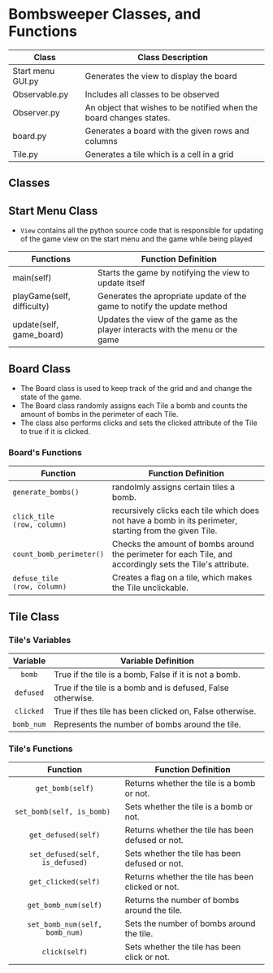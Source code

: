 # Bombsweeper Classes, and Functions 

| Class | Class Description |
|-----------------------|------------------------------------------------------------------------------------------------------------------------------------------------------------------------------------------------------------------------------------------------------------|
| Start menu GUI.py | Generates the view to display the board
| Observable.py |  Includes all classes to be observed 
| Observer.py | An object that wishes to be notified when the board changes states. 
| board.py | Generates a board with the given rows and columns 
| Tile.py | Generates a tile which is a cell in a grid


## Classes 

## Start Menu Class
- `View` contains all the python source code that is responsible for updating of the game view on the start menu and the game while being played


| Functions | Function Definition |
|-----------------------|------------------------------------------------------------------------------------------------------------------------------------------------------------------------------------------------------------------------------------------------------------|
| main(self) | Starts the game by notifying the view to update itself |
|  playGame(self, difficulty)  | Generates the apropriate update of the game to notify the update method |
| update(self, game_board) | Updates the view of the game as the player interacts with the menu or the game |

## Board Class

- The Board class is used to keep track of the grid and and change the state of the game. 
- The Board class randomly assigns each Tile a bomb and counts the amount of bombs in the perimeter of each Tile.
- The class also performs clicks and sets the clicked attribute of the Tile to true if it is clicked.

### Board's Functions 

| Function | Function Definition |
|----------------------------------------------------|-------------------------------------------------------------------------------------------------------------------------------------------------------------------------------------------------------------------------------------------------------|
| `generate_bombs()` | randolmly assigns certain tiles a bomb. |
| `click_tile`<br>`(row, column)` | recursively clicks each tile which does not have a bomb in its perimeter, starting from the given Tile. |
| `count_bomb_perimeter()` | Checks the amount of bombs around the perimeter for each Tile, and accordingly sets the Tile's attribute. 
| `defuse_tile`<br>`(row, column)` | Creates a flag on a tile, which makes the Tile unclickable. |

## Tile Class
### Tile's Variables
| Variable | Variable Definition |
|:---------------------------:|---------------------------------------------------------------------------------------------------------------------------------------------------------------------------------------------------------------------------------------------------------|
| ` bomb ` | True if the tile is a bomb, False if it is not a bomb. |
| ` defused ` | True if the tile is a bomb and is defused, False otherwise. |
| ` clicked ` | True if thes tile has been clicked on, False otherwise. |
| ` bomb_num ` | Represents the number of bombs around the tile. |
### Tile's Functions
| Function | Function Definition |
|:--------------------------------:|--------------------------------------------------------------------------------------------------------------------------------------------------------------------------------------------|
| `get_bomb(self)` | Returns whether the tile is a bomb or not. |
| `set_bomb(self, is_bomb) ` | Sets whether the tile is a bomb or not. |
| `get_defused(self)` | Returns whether the tile has been defused or not. |
| `set_defused(self, is_defused)` | Sets whether the tile has been defused or not. |
| `get_clicked(self)` | Returns whether the tile has been clicked or not. |
| `get_bomb_num(self)` | Returns the number of bombs around the tile. |
| `set_bomb_num(self, bomb_num)` | Sets the number of bombs around the tile. |
| `click(self)` | Sets whether the tile has been click or not. |

